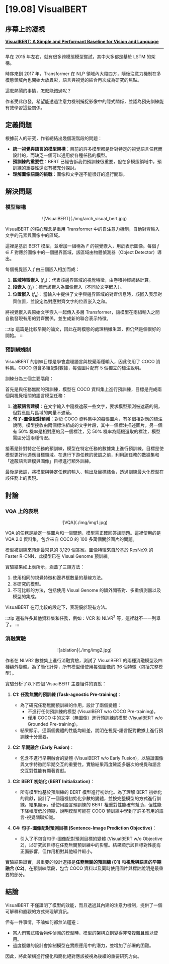 # [19.08] VisualBERT

## 序幕上的凝視

[**VisualBERT: A Simple and Performant Baseline for Vision and Language**](https://arxiv.org/abs/1908.03557)

---

早在 2015 年左右，就有很多跨模態模型嘗試，其中大多都是基於 LSTM 的架構。

時序來到 2017 年，Transformer 在 NLP 領域內大殺四方，隨後注意力機制在多模態領域內也開始大放異彩，語言與視覺的結合再次成為研究的焦點。

這麼熱鬧的事情，怎麼能錯過呢？

作者受此啟發，希望能透過注意力機制捕捉影像中的隱式關係，並認為預先訓練能有效學習這些關係。

## 定義問題

根據前人的研究，作者總結出幾個現階段的問題：

- **統一視覺與語言的模型架構**：目前的許多模型都是針對特定的視覺語言任務而設計的，而缺乏一個可以通用於各種任務的模型。
- **預訓練的重要性**：BERT 已經告訴我們預訓練很重要，但在多模態領域中，預訓練的重要性還沒有被充分探討。
- **理解圖像語義的挑戰**：圖像和文字還不能很好的進行關聯。

## 解決問題

### 模型架構

<div align="center">
<figure style={{"width": "80%"}}>
![VisualBERT](./img/arch_visual_bert.jpg)
</figure>
</div>

VisualBERT 的核心理念是重用 Transformer 中的自注意力機制，自動對齊輸入文字的元素與圖像中的區域。

這裡是基於 BERT 模型，並增加一組稱為 $F$ 的視覺嵌入，用於表示圖像。每個 $f \in F$ 對應於圖像中的一個邊界區域，該區域由物體偵測器（Object Detector）導出。

每個視覺嵌入 $f$ 由三個嵌入相加而成：

1. **區域特徵嵌入** ($f_o$)：代表該邊界區域的視覺特徵，由卷積神經網路計算。
2. **段嵌入** ($f_s$)：標示該嵌入為圖像嵌入（不同於文字嵌入）。
3. **位置嵌入** ($f_p$)：當輸入中提供了文字與邊界區域的對齊信息時，該嵌入表示對齊位置，並設定為對應對齊文字的位置嵌入之和。

將視覺嵌入與原始文字嵌入一起傳入多層 Transformer，讓模型在兩組輸入之間自動發現有用的對齊關係，並生成新的聯合表示特徵。

:::tip
這篇是比較早期的論文，因此在跨模態的處理稍嫌生澀，但仍然是個很好的開始。
:::

### 預訓練機制

VisualBERT 的訓練目標是學會處理語言與視覺兩種輸入，因此使用了 COCO 資料集。COCO 包含多組配對數據，每張圖片配有 5 個獨立的標注說明。

訓練分為三個主要階段：

首先是與任務無關的預訓練，模型在 COCO 資料集上進行預訓練，目標是完成兩個與視覺相關的語言模型任務：

1. **遮蔽語言建模**：在文字輸入中隨機遮蔽一些文字，要求模型預測被遮蔽的詞，但對應圖片區域的向量不遮蔽。
2. **句子-圖像配對預測**：對於 COCO 資料集中的每張圖片，有多個相對應的標注說明。模型接收由兩個標注組成的文字片段，其中一個標注描述圖片，另一個有 50% 機率是相對應的另一個標注，另 50% 機率為隨機選取的標注，模型需區分這兩種情況。

接著是針對特定任務的預訓練，模型在特定任務的數據集上進行預訓練，目標是使模型更好地適應目標領域。在進行下游任務的微調之前，利用該任務的數據集和「遮蔽語言建模與圖像」目標進行額外訓練。

最後是微調，將模型與特定任務的輸入、輸出及目標結合，透過訓練最大化模型在該任務上的表現。

## 討論

### VQA 上的表現

<div align="center">
<figure style={{"width": "90%"}}>
![VQA](./img/img1.jpg)
</figure>
</div>

VQA 的任務是給定一張圖片和一個問題，模型需正確回答該問題。這裡使用的是 VQA 2.0 資料集，包含來自 COCO 的 100 多萬個關於圖片的問題。

模型被訓練來預測最常見的 3,129 個答案。圖像特徵來自於基於 ResNeXt 的 Faster R-CNN，此模型已在 Visual Genome 預訓練。

實驗結果如上表所示，涵蓋了三類方法：

1. 使用相同的視覺特徵和邊界框數量的基線方法。
2. 本研究的模型。
3. 不可比較的方法，包括使用 Visual Genome 的額外問答對、多重偵測器以及模型的集成。

VisualBERT 在可比較的設定下，表現優於現有方法。

:::tip
還有許多其他資料集和任務，例如：VCR 和 $\text{NLVR}^2$ 等，這裡就不一一列舉了。
:::

### 消融實驗

<div align="center">
<figure style={{"width": "60%"}}>
![ablation](./img/img2.jpg)
</figure>
</div>

作者在 NLVR2 數據集上進行消融實驗，測試了 VisualBERT 的兩種消融模型及四種額外變體。為了簡化計算，所有模型僅使用每張圖像的 36 個特徵（包括完整模型）。

實驗分析了以下四個 VisualBERT 主要組件的貢獻：

1. **C1: 任務無關的預訓練 (Task-agnostic Pre-training)**：

   - 為了研究任務無關預訓練的作用，設計了兩個變體：
     - 不進行任何預訓練的模型 (VisualBERT w/o COCO Pre-training)。
     - 僅用 COCO 中的文字（無圖像）進行預訓練的模型 (VisualBERT w/o Grounded Pre-training)。
   - 結果顯示，這兩個變體的性能均較差，說明在視覺-語言配對數據上進行預訓練十分重要。

2. **C2: 早期融合 (Early Fusion)**：

   - 包含不進行早期融合的變體 (VisualBERT w/o Early Fusion)，以驗證圖像與文字特徵間早期交互的重要性。實驗結果再度確認多層次的視覺和語言交互對性能有顯著貢獻。

3. **C3: BERT 初始化 (BERT Initialization)**：

   - 所有模型均基於預訓練的 BERT 模型進行初始化。為了理解 BERT 初始化的貢獻，設計了一個隨機初始化參數的變體，並按完整模型的方式進行訓練。結果顯示，僅使用語言預訓練的 BERT 權重對性能確有幫助，但性能下降幅度低於預期，說明模型可能在 COCO 預訓練中學到了許多有用的語言-視覺關聯知識。

4. **C4: 句子-圖像配對預測目標 (Sentence-Image Prediction Objective)**：
   - 引入了不包含句子-圖像配對預測目標的變體 (VisualBERT w/o Objective 2)，以研究該目標在任務無關預訓練中的影響。結果顯示該目標對性能有正面影響，但作用相對其他組件較小。

實驗結果證實，最重要的設計選擇是**任務無關的預訓練 (C1)** 和**視覺與語言的早期融合 (C2)**。在預訓練階段，包含 COCO 資料以及同時使用圖片與標註說明是最重要的部分。

## 結論

VisualBERT 不僅證明了模型的效能，而且透過其內建的注意力機制，提供了一個可解釋和直觀的方式來理解資訊。

但有一件事情，不論如何都無法迴避：

- 當人們嘗試結合物件偵測的模型時，模型的架構立刻變得非常複雜且難以使用。
- 過度複雜的設計會抑制模型在實際應用中的潛力，並增加了部署的困難。

因此，將此架構進行優化和簡化絕對應該被視為後續的重要研究方向。
